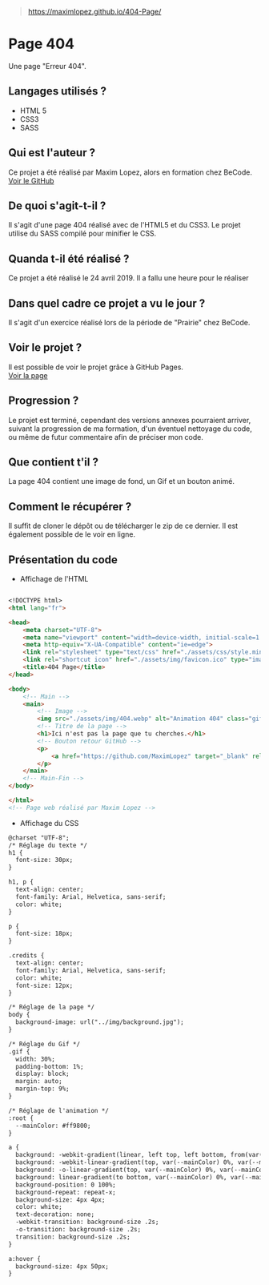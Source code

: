 > https://maximlopez.github.io/404-Page/

# Page 404
<p>Une page "Erreur 404".</p>

## Langages utilisés ? 
* HTML 5
* CSS3
* SASS 

## Qui est l'auteur ? 
Ce projet a été réalisé par Maxim Lopez, alors en formation chez BeCode.<br>
[Voir le GitHub](https://github.com/maximlopez)

## De quoi s'agit-t-il ? 
Il s'agit d'une page 404 réalisé avec de l'HTML5 et du CSS3. Le projet utilise du SASS compilé pour minifier le CSS.<br>

## Quanda t-il été réalisé ? 
Ce projet a été réalisé le 24 avril 2019. Il a fallu une heure pour le réaliser<br>

## Dans quel cadre ce projet a vu le jour ? 
Il s'agit d'un exercice réalisé lors de la période de "Prairie" chez BeCode.<br>

## Voir le projet ?
Il est possible de voir le projet grâce à GitHub Pages.<br>
[Voir la page](https://maximlopez.github.io/404-Page/)

## Progression ? 
Le projet est terminé, cependant des versions annexes pourraient arriver, suivant la progression de ma formation, d'un éventuel nettoyage du code, ou même de futur commentaire afin de préciser mon code.<br>

## Que contient t'il ? 
La page 404 contient une image de fond, un Gif et un bouton animé.<br>

## Comment le récupérer ? 
Il suffit de cloner le dépôt ou de télécharger le zip de ce dernier. Il est également possible de le voir en ligne.<br>

## Présentation du code 

* Affichage de l'HTML

``` markdown

<!DOCTYPE html>
<html lang="fr">

<head>
    <meta charset="UTF-8">
    <meta name="viewport" content="width=device-width, initial-scale=1.0">
    <meta http-equiv="X-UA-Compatible" content="ie=edge">
    <link rel="stylesheet" type="text/css" href="./assets/css/style.min.css">
    <link rel="shortcut icon" href="./assets/img/favicon.ico" type="image/x-icon">
    <title>404 Page</title>
</head>

<body>
    <!-- Main -->
    <main>
        <!-- Image -->
        <img src="./assets/img/404.webp" alt="Animation 404" class="gif">
        <!-- Titre de la page -->
        <h1>Ici n'est pas la page que tu cherches.</h1>
        <!-- Bouton retour GitHub -->
        <p> 
            <a href="https://github.com/MaximLopez" target="_blank" rel="noopener noreferrer">Retour</a>
        </p>
    </main>
    <!-- Main-Fin -->
</body>

</html>
<!-- Page web réalisé par Maxim Lopez -->

```

* Affichage du CSS

``` markdown
@charset "UTF-8";
/* Réglage du texte */
h1 {
  font-size: 30px;
}

h1, p {
  text-align: center;
  font-family: Arial, Helvetica, sans-serif;
  color: white;
}

p {
  font-size: 18px;
}

.credits {
  text-align: center;
  font-family: Arial, Helvetica, sans-serif;
  color: white;
  font-size: 12px;
}

/* Réglage de la page */
body {
  background-image: url("../img/background.jpg");
}

/* Réglage du Gif */
.gif {
  width: 30%;
  padding-bottom: 1%;
  display: block;
  margin: auto;
  margin-top: 9%;
}

/* Réglage de l'animation */
:root {
  --mainColor: #ff9800;
}

a {
  background: -webkit-gradient(linear, left top, left bottom, from(var(--mainColor)), to(var(--mainColor)));
  background: -webkit-linear-gradient(top, var(--mainColor) 0%, var(--mainColor) 100%);
  background: -o-linear-gradient(top, var(--mainColor) 0%, var(--mainColor) 100%);
  background: linear-gradient(to bottom, var(--mainColor) 0%, var(--mainColor) 100%);
  background-position: 0 100%;
  background-repeat: repeat-x;
  background-size: 4px 4px;
  color: white;
  text-decoration: none;
  -webkit-transition: background-size .2s;
  -o-transition: background-size .2s;
  transition: background-size .2s;
}

a:hover {
  background-size: 4px 50px;
}

```
